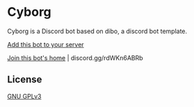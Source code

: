 # Cyborg

Cyborg is a Discord bot based on dibo, a discord bot template.

[Add this bot to your server](https://discord.com/api/oauth2/authorize?client_id=774628884343160873&permissions=2035154135&scope=bot%20applications.commands)

[Join this bot's home](https://discord.gg/rdWKn6ABRb) | discord.gg/rdWKn6ABRb

## License
[GNU GPLv3 ](https://choosealicense.com/licenses/gpl-3.0/)
